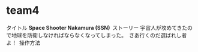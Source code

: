 # team4

タイトル
**Space Shooter Nakamura (SSN)**  
ストーリー
宇宙人が攻めてきたので地球を防衛しなければならなくなってしまった。  
さあ行くのだ選ばれし者よ！  
操作方法


